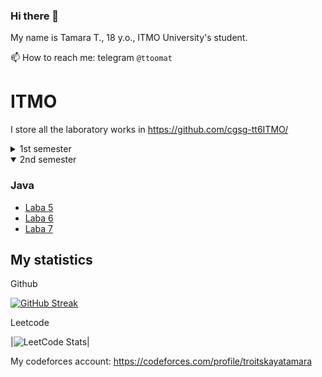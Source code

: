### Hi there 👋
My name is Tamara T., 18 y.o., ITMO University's student.

 📫 How to reach me: telegram ```@ttoomat```

# ITMO

I store all the laboratory works in https://github.com/cgsg-tt6ITMO/

<details><summary>1st semester</summary>

### Java
- [Laba 3-4](https://github.com/cgsg-tt6ITMO/s1-java-lab3)
### Diskra
* [Huffman](https://github.com/cgsg-tt6ITMO/s1-diskra-Huffman)


</details>

<details open><summary>2nd semester</summary>

### Java
- [Laba 5](https://github.com/cgsg-tt6ITMO/s2-java-lab5/)
- [Laba 6](https://github.com/cgsg-tt6ITMO/s2-java-lab6/)
- [Laba 7](https://github.com/cgsg-tt6ITMO/s2-java-lab7/)
</details>


<!--
## Click here to see these projects:

[![Readme Card](https://github-readme-stats.vercel.app/api/pin/?username=cgsg-tt6&theme=prussian&repo=itmo)](https://github.com/cgsg-tt6/itmo)
[![Readme Card](https://github-readme-stats.vercel.app/api/pin/?username=cgsg-tt6&theme=prussian&repo=test-tasks)](https://github.com/cgsg-tt6/test-tasks)

-->
## My statistics

Github

[![GitHub Streak](https://streak-stats.demolab.com/?user=cgsg-tt6)](https://git.io/streak-stats)

Leetcode

|![LeetCode Stats](https://leetcard.jacoblin.cool/troitskayatamara?theme=prussian)|

My codeforces account: https://codeforces.com/profile/troitskayatamara

